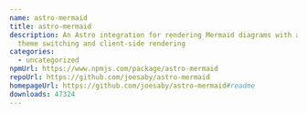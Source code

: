 ```yaml
---
name: astro-mermaid
title: astro-mermaid
description: An Astro integration for rendering Mermaid diagrams with automatic
  theme switching and client-side rendering
categories:
  - uncategorized
npmUrl: https://www.npmjs.com/package/astro-mermaid
repoUrl: https://github.com/joesaby/astro-mermaid
homepageUrl: https://github.com/joesaby/astro-mermaid#readme
downloads: 47324
---
```

